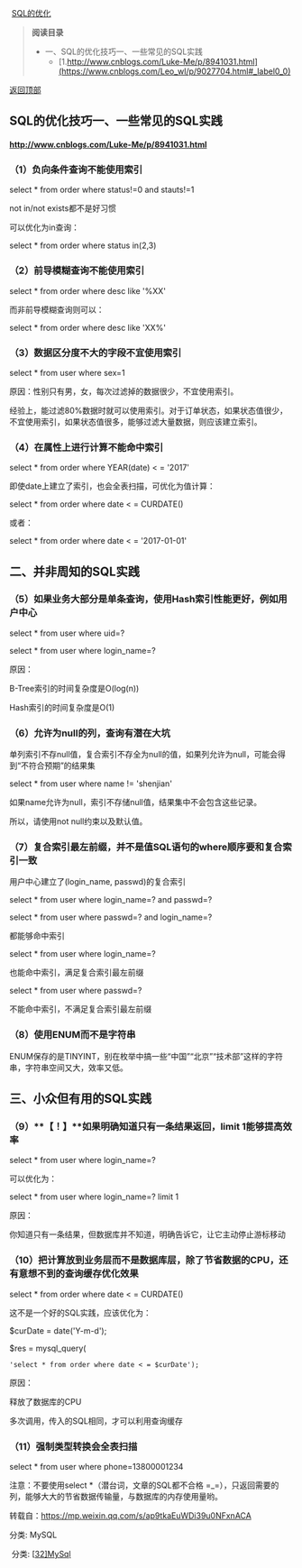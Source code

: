 





​          [SQL的优化](https://www.cnblogs.com/Leo_wl/p/9027704.html)           	



> **阅读目录**
>
> - 一、SQL的优化技巧一、一些常见的SQL实践
>   - [1.http://www.cnblogs.com/Luke-Me/p/8941031.html](https://www.cnblogs.com/Leo_wl/p/9027704.html#_label0_0)

[返回顶部](https://www.cnblogs.com/Leo_wl/p/9027704.html#_labelTop)

## SQL的优化技巧一、一些常见的SQL实践



#### http://www.cnblogs.com/Luke-Me/p/8941031.html

### （1）负向条件查询不能使用索引

select * from order where status!=0 and stauts!=1

not in/not exists都不是好习惯

可以优化为in查询：

select * from order where status in(2,3)

### （2）前导模糊查询不能使用索引

select * from order where desc like '%XX'

而非前导模糊查询则可以：

select * from order where desc like 'XX%'

### （3）数据区分度不大的字段不宜使用索引

select * from user where sex=1

原因：性别只有男，女，每次过滤掉的数据很少，不宜使用索引。

经验上，能过滤80%数据时就可以使用索引。对于订单状态，如果状态值很少，不宜使用索引，如果状态值很多，能够过滤大量数据，则应该建立索引。

### （4）在属性上进行计算不能命中索引

select * from order where YEAR(date) < = '2017'

即使date上建立了索引，也会全表扫描，可优化为值计算：

select * from order where date < = CURDATE()

或者：

select * from order where date < = '2017-01-01'

## 二、并非周知的SQL实践

### （5）如果业务大部分是单条查询，使用Hash索引性能更好，例如用户中心

select * from user where uid=?

select * from user where login_name=?

原因：

B-Tree索引的时间复杂度是O(log(n))

Hash索引的时间复杂度是O(1)

### （6）允许为null的列，查询有潜在大坑

单列索引不存null值，复合索引不存全为null的值，如果列允许为null，可能会得到“不符合预期”的结果集

select * from user where name != 'shenjian'

如果name允许为null，索引不存储null值，结果集中不会包含这些记录。

所以，请使用not null约束以及默认值。

### （7）复合索引最左前缀，并不是值SQL语句的where顺序要和复合索引一致

用户中心建立了(login_name, passwd)的复合索引

select * from user where login_name=? and passwd=?

select * from user where passwd=? and login_name=?

都能够命中索引

select * from user where login_name=?

也能命中索引，满足复合索引最左前缀

select * from user where passwd=?

不能命中索引，不满足复合索引最左前缀

### （8）使用ENUM而不是字符串

ENUM保存的是TINYINT，别在枚举中搞一些“中国”“北京”“技术部”这样的字符串，字符串空间又大，效率又低。

## 三、小众但有用的SQL实践

### （9）**【！】**如果明确知道只有一条结果返回，limit 1能够提高效率

select * from user where login_name=?

可以优化为：

select * from user where login_name=? limit 1

原因：

你知道只有一条结果，但数据库并不知道，明确告诉它，让它主动停止游标移动

### （10）把计算放到业务层而不是数据库层，除了节省数据的CPU，还有意想不到的查询缓存优化效果

select * from order where date < = CURDATE()

这不是一个好的SQL实践，应该优化为：

$curDate = date('Y-m-d');

$res = mysql_query(

```
'select * from order where date < = $curDate');
```

原因：

释放了数据库的CPU

多次调用，传入的SQL相同，才可以利用查询缓存

### （11）强制类型转换会全表扫描

select * from user where phone=13800001234

注意：不要使用select *（潜台词，文章的SQL都不合格 =_=），只返回需要的列，能够大大的节省数据传输量，与数据库的内存使用量哟。

转载自：https://mp.weixin.qq.com/s/ap9tkaEuWDi39u0NFxnACA

分类: MySQL





​     分类:              [[32\]MySql](https://www.cnblogs.com/Leo_wl/category/236660.html)